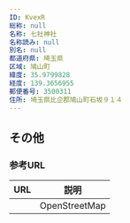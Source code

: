 ```yaml
---
ID: KvexR
総称: null
名称: 七社神社
名称読み: null
別名: null
都道府県: 埼玉県
区域: 鳩山町
緯度: 35.9799828
経度: 139.3656955
郵便番号: 3500311
住所: 埼玉県比企郡鳩山町石坂９１４
---
```


## その他

### 参考URL

| URL | 説明          |
| --- | ------------- |
|     | OpenStreetMap |
